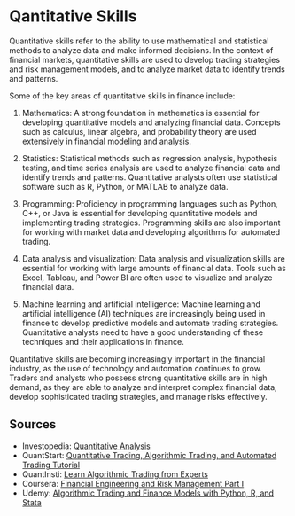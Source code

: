# Qantitative Skills

Quantitative skills refer to the ability to use mathematical and statistical methods to analyze data and make informed decisions. In the context of financial markets, quantitative skills are used to develop trading strategies and risk management models, and to analyze market data to identify trends and patterns.

Some of the key areas of quantitative skills in finance include:

1. Mathematics: A strong foundation in mathematics is essential for developing quantitative models and analyzing financial data. Concepts such as calculus, linear algebra, and probability theory are used extensively in financial modeling and analysis.

2. Statistics: Statistical methods such as regression analysis, hypothesis testing, and time series analysis are used to analyze financial data and identify trends and patterns. Quantitative analysts often use statistical software such as R, Python, or MATLAB to analyze data.

3. Programming: Proficiency in programming languages such as Python, C++, or Java is essential for developing quantitative models and implementing trading strategies. Programming skills are also important for working with market data and developing algorithms for automated trading.

4. Data analysis and visualization: Data analysis and visualization skills are essential for working with large amounts of financial data. Tools such as Excel, Tableau, and Power BI are often used to visualize and analyze financial data.

5. Machine learning and artificial intelligence: Machine learning and artificial intelligence (AI) techniques are increasingly being used in finance to develop predictive models and automate trading strategies. Quantitative analysts need to have a good understanding of these techniques and their applications in finance.

Quantitative skills are becoming increasingly important in the financial industry, as the use of technology and automation continues to grow. Traders and analysts who possess strong quantitative skills are in high demand, as they are able to analyze and interpret complex financial data, develop sophisticated trading strategies, and manage risks effectively.

## Sources

- Investopedia: [Quantitative Analysis](https://www.investopedia.com/terms/q/quantitativeanalysis.asp)
- QuantStart: [Quantitative Trading, Algorithmic Trading, and Automated Trading Tutorial](https://www.quantstart.com/quantitative-trading-algorithmic-trading-and-automated-trading-tutorial/)
- QuantInsti: [Learn Algorithmic Trading from Experts](https://quantra.quantinsti.com/)
- Coursera: [Financial Engineering and Risk Management Part I](https://www.coursera.org/learn/financial-engineering-1)
- Udemy: [Algorithmic Trading and Finance Models with Python, R, and Stata](https://www.udemy.com/course/algorithmic-trading-and-finance-models-with-python-r-stata/)